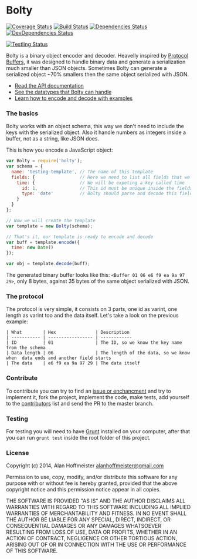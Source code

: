 # Bolty
[![Coverage Status](https://img.shields.io/coveralls/alanhoff/node-bolty.svg)](https://coveralls.io/r/alanhoff/node-bolty)
[![Build Status](https://secure.travis-ci.org/alanhoff/node-bolty.png)](https://travis-ci.org/alanhoff/node-bolty)
[![Dependencies Status](https://david-dm.org/alanhoff/node-bolty.png)](https://david-dm.org/alanhoff/node-bolty)
[![DevDependencies Status](https://david-dm.org/alanhoff/node-bolty/dev-status.png)](https://davhttps://developers.google.com/protocol-buffers/id-dm.org/alanhoff/node-bolty)

[![Testling Status](https://ci.testling.com/alanhoff/node-bolty.png)](https://ci.testling.com/alanhoff/node-bolty)

Bolty is a binary object encoder and decoder. Heavelly inspired by
[Protocol Buffers][0], it was designed to handle binary data and generate a
serialization much smaller than JSON objects. Sometimes Bolty can generate a
serialized object ~70% smallers then the same object serialized with JSON.

* [Read the API documentation][1]
* [See the datatypes that Bolty can handle][2]
* [Learn how to encode and decode with examples][3]

### The basics

Bolty works with an object schema, this way we don't need to include the keys
with the serialized object. Also it handle numbers as integers inside a buffer,
not as a string, like JSON does.

This is how you encode a JavaScript object:
```javascript
var Bolty = require('bolty');
var schema = {
  name: 'testing-template', // The name of this template
  fields: {                 // Here we need to list all fields that we want to encode
    time: {                 // We will be expeting a key called time
      id: 1,                // This id must be unique inside the fields
      type: 'date'          // Bolty should parse and decode this field as a date
    }
  }
};

// Now we will create the template
var template = new Bolty(schema);

// That's it, our template is ready to encode and decode
var buff = template.encode({
  time: new Date()
});

var obj = template.decode(buff);
```

The generated binary buffer looks like this: `<Buffer 01 06 e6 f9 ea 9a 97 29>`,
only 8 bytes, against 35 bytes of the same object serialized with JSON.

### The protocol

The protocol is very simple, it consists on 3 parts, one id as varint, one
length as varint too and the data itself. Let's take a look on the previous
example:

```
| What        | Hex               | Description
| ----------- | ----------------- | ------------
| ID          | 01                | The ID, so we know the key name from the schema
| Data length | 06                | The length of the data, so we know when  data ends and another field starts
| The data    | e6 f9 ea 9a 97 29 | The data itself
```

### Contribute

To contribute you can try to find an [issue or enchancment][4] and try to
implement it, fork the project, implement the code, make tests, add yourself
to the [contributors][5] list and send the PR to the master branch.

### Testing

For testing you will need to have [Grunt][6] installed on your computer, after
that you can run `grunt test` inside the root folder of this project.

### License

Copyright (c) 2014, Alan Hoffmeister <alanhoffmeister@gmail.com>

Permission to use, copy, modify, and/or distribute this software for any purpose
with or without fee is hereby granted, provided that the above copyright notice
and this permission notice appear in all copies.

THE SOFTWARE IS PROVIDED "AS IS" AND THE AUTHOR DISCLAIMS ALL WARRANTIES WITH
REGARD TO THIS SOFTWARE INCLUDING ALL IMPLIED WARRANTIES OF MERCHANTABILITY AND
FITNESS. IN NO EVENT SHALL THE AUTHOR BE LIABLE FOR ANY SPECIAL, DIRECT,
INDIRECT, OR CONSEQUENTIAL DAMAGES OR ANY DAMAGES WHATSOEVER RESULTING FROM LOSS
OF USE, DATA OR PROFITS, WHETHER IN AN ACTION OF CONTRACT, NEGLIGENCE OR OTHER
TORTIOUS ACTION, ARISING OUT OF OR IN CONNECTION WITH THE USE OR PERFORMANCE OF
THIS SOFTWARE.

[0]: https://developers.google.com/protocol-buffers/
[1]: docs/api.md
[2]: docs/encoders.md
[3]: examples
[4]: https://github.com/alanhoff/node-bolty/issues?q=is%3Aopen+is%3Aenchancement+is%3Abug
[5]: contributors.md
[6]: http://gruntjs.com/

